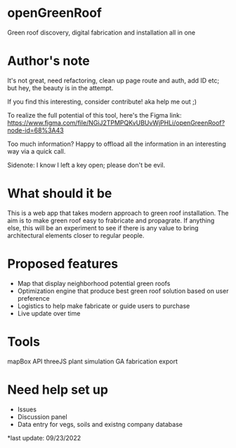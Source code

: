 # openGreenRoof
Green roof discovery, digital fabrication and installation all in one

# Author's note
It's not great, need refactoring, clean up page route and auth, add ID etc; but hey, the beauty is in the attempt.

If you find this interesting, consider contribute! aka help me out ;)

To realize the full potential of this tool, here's the Figma link: https://www.figma.com/file/NGiJ2TPMPQKvUBUvWjPHLi/openGreenRoof?node-id=68%3A43 

Too much information? Happy to offload all the information in an interesting way via a quick call.

Sidenote: I know I left a key open; please don't be evil. 

# What should it be 
This is a web app that takes modern approach to green roof installation.
The aim is to make green roof easy to frabricate and propagrate.
If anything else, this will be an experiment to see if there is any value to bring architectural elements closer to regular people.

# Proposed features
- Map that display neighborhood potential green roofs
- Optimization engine that produce best green roof solution based on user preference
- Logistics to help make fabricate or guide users to purchase 
- Live update over time

# Tools 
mapBox API
threeJS
plant simulation
GA
fabrication export

# Need help set up
- Issues
- Discussion panel
- Data entry for vegs, soils and existng company database

*last update: 09/23/2022